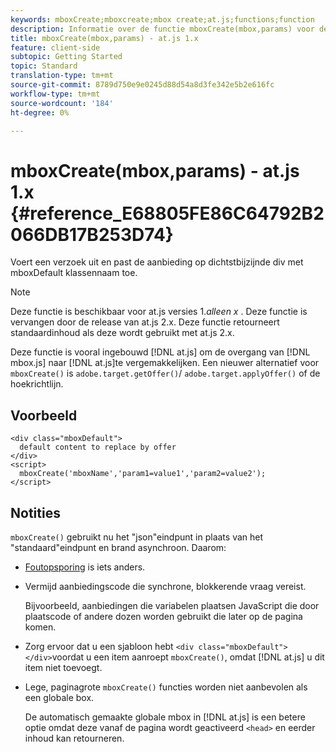 ```yaml
---
keywords: mboxCreate;mboxcreate;mbox create;at.js;functions;function
description: Informatie over de functie mboxCreate(mbox,params) voor de Adobe Target at.js JavaScript-bibliotheek.
title: mboxCreate(mbox,params) - at.js 1.x
feature: client-side
subtopic: Getting Started
topic: Standard
translation-type: tm+mt
source-git-commit: 8789d750e9e0245d88d54a8d3fe342e5b2e616fc
workflow-type: tm+mt
source-wordcount: '184'
ht-degree: 0%

---
```



# mboxCreate(mbox,params) - at.js 1.x {#reference_E68805FE86C64792B2066DB17B253D74}

Voert een verzoek uit en past de aanbieding op dichtstbijzijnde div met mboxDefault klassennaam toe.

>[!NOTE]
>
>Deze functie is beschikbaar voor at.js versies 1.*alleen x* . Deze functie is vervangen door de release van at.js 2.x. Deze functie retourneert standaardinhoud als deze wordt gebruikt met at.js 2.x.

Deze functie is vooral ingebouwd [!DNL at.js] om de overgang van [!DNL mbox.js] naar [!DNL at.js]te vergemakkelijken. Een nieuwer alternatief voor `mboxCreate()` is `adobe.target.getOffer()`/ `adobe.target.applyOffer()` of de hoekrichtlijn.

## Voorbeeld

```
<div class="mboxDefault"> 
  default content to replace by offer 
</div> 
<script> 
  mboxCreate('mboxName','param1=value1','param2=value2'); 
</script>
```

## Notities

`mboxCreate()` gebruikt nu het &quot;json&quot;eindpunt in plaats van het &quot;standaard&quot;eindpunt en brand asynchroon. Daarom:

* [Foutopsporing](../../c-implementing-target/c-implementing-target-for-client-side-web/c-target-debugging-atjs/target-debugging-atjs.md#concept_CAE591DA8C404C22917584ECD4F7494F) is iets anders.
* Vermijd aanbiedingscode die synchrone, blokkerende vraag vereist.

   Bijvoorbeeld, aanbiedingen die variabelen plaatsen JavaScript die door plaatscode of andere dozen worden gebruikt die later op de pagina komen.

* Zorg ervoor dat u een sjabloon hebt `<div class="mboxDefault"></div>`voordat u een item aanroept `mboxCreate()`, omdat [!DNL at.js] u dit item niet toevoegt.

* Lege, paginagrote `mboxCreate()` functies worden niet aanbevolen als een globale box.

   De automatisch gemaakte globale mbox in [!DNL at.js] is een betere optie omdat deze vanaf de pagina wordt geactiveerd `<head>` en eerder inhoud kan retourneren.